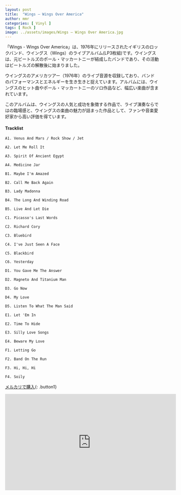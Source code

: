 ```yaml
---
layout: post
title:  "Wings – Wings Over America"
author: mmr
categories: [ Vinyl ]
tags: [ Rock ]
image: ../assets/images/Wings – Wings Over America.jpg
---
```


「Wings - Wings Over America」は、1976年にリリースされたイギリスのロックバンド、ウイングス（Wings）のライブアルバム(LP3枚組)です。ウイングスは、元ビートルズのポール・マッカートニーが結成したバンドであり、その活動はビートルズの解散後に始まりました。

ウイングスのアメリカツアー（1976年）のライブ音源を収録しており、バンドのパフォーマンスとエネルギーを生き生きと捉えています。アルバムには、ウイングスのヒット曲やポール・マッカートニーのソロ作品など、幅広い楽曲が含まれています。

このアルバムは、ウイングスの人気と成功を象徴する作品で、ライブ演奏ならではの臨場感と、ウイングスの楽曲の魅力が詰まった作品として、ファンや音楽愛好家から高い評価を得ています。

#### Tracklist
```md
A1. Venus And Mars / Rock Show / Jet

A2. Let Me Roll It

A3. Spirit Of Ancient Egypt

A4. Medicine Jar

B1. Maybe I'm Amazed

B2. Call Me Back Again

B3. Lady Madonna

B4. The Long And Winding Road

B5. Live And Let Die

C1. Picasso's Last Words

C2. Richard Cory

C3. Bluebird

C4. I've Just Seen A Face

C5. Blackbird

C6. Yesterday

D1. You Gave Me The Answer

D2. Magneto And Titanium Man

D3. Go Now

D4. My Love

D5. Listen To What The Man Said

E1. Let 'Em In

E2. Time To Hide

E3. Silly Love Songs

E4. Beware My Love

F1. Letting Go

F2. Band On The Run

F3. Hi, Hi, Hi

F4. Soily
```

[メルカリで購入](https://jp.mercari.com/item/m21622043805?afid=6142608987){: .button1}

<iframe width="560" height="315" src="https://www.youtube.com/embed/16JhK3-oLvg?si=9MixVgvQlDiZnkgR" title="YouTube video player" frameborder="0" allow="accelerometer; autoplay; clipboard-write; encrypted-media; gyroscope; picture-in-picture; web-share" referrerpolicy="strict-origin-when-cross-origin" allowfullscreen></iframe>